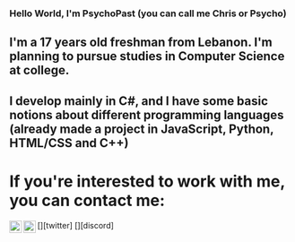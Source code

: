 ### Hello World, I'm PsychoPast (you can call me Chris or Psycho)
## I'm a 17 years old freshman from Lebanon. I'm planning to pursue studies in Computer Science at college.
## I develop mainly in C#, and I have some basic notions about different programming languages (already made a project in JavaScript, Python, HTML/CSS and C++)
# If you're interested to work with me, you can contact me:
[<img align="left" alt="PsychoPast | Twitter" width="22px" src="https://cdn.jsdelivr.net/npm/simple-icons@v3/icons/twitter.svg" />][twitter]
[<img align="left" alt="PsychoPast | Discord" width="22px" src="https://cdn.jsdelivr.net/npm/simple-icons@v3/icons/discord.svg" />][discord]
